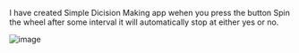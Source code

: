 I have created Simple Dicision Making app wehen you press the button Spin the wheel after some interval it will automatically stop at either yes or no.

![image](https://github.com/yawarKhaplu/yesNo-Wheel/assets/91775584/d5046647-f1dc-4750-99d7-3bccfa4522bd)

